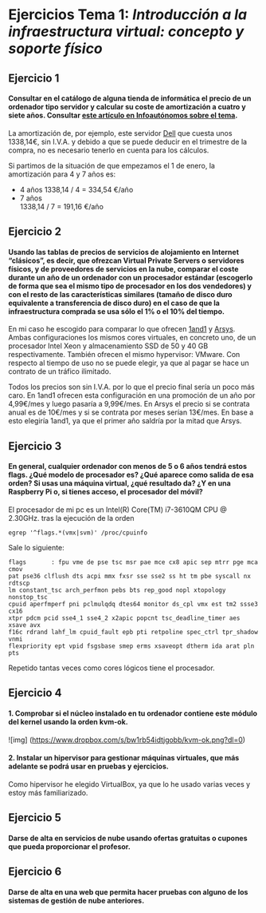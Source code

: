 # Ejercicios Tema 1: _Introducción a la infraestructura virtual: concepto y soporte físico_

## Ejercicio 1
 #### Consultar en el catálogo de alguna tienda de informática el precio de un ordenador tipo servidor y calcular su coste de amortización a cuatro y siete años. Consultar [este artículo en Infoautónomos sobre el tema](https://infoautonomos.eleconomista.es/consultas-a-la-comunidad/988/).

La amortización de, por ejemplo, este servidor [Dell](https://www.dell.com/es-es/work/shop/servidores-almacenamiento-y-redes/smart-value-flexi-poweredge-t640-8x35-3104-1x8gb-1x300gb-15k-sas-h330-3y-nbd/spd/poweredge-t640/pet6401) que cuesta unos 1338,14€, sin I.V.A. y debido a que se puede deducir en el trimestre de la compra, no es necesario tenerlo en cuenta para los cálculos.

Si partimos de la situación de que empezamos el 1 de enero, la amortización para 4 y 7 años es:
- 4 años
      1338,14 / 4 = 334,54 €/año
- 7 años  
      1338,14 / 7 = 191,16 €/año

<!-- https://getquipu.com/blog/como-amortizo-los-bienes-de-inversion/ -->

## Ejercicio 2
 #### Usando las tablas de precios de servicios de alojamiento en Internet “clásicos”, es decir, que ofrezcan Virtual Private Servers o servidores físicos, y de proveedores de servicios en la nube, comparar el coste durante un año de un ordenador con un procesador estándar (escogerlo de forma que sea el mismo tipo de procesador en los dos vendedores) y con el resto de las características similares (tamaño de disco duro equivalente a transferencia de disco duro) en el caso de que la infraestructura comprada se usa sólo el 1% o el 10% del tiempo.

 En mi caso he escogido para comparar lo que ofrecen [1and1](https://www.1and1.es/servidores-virtuales) y [Arsys](https://www.arsys.es/servidores/vps). Ambas configuraciones los mismos cores virtuales, en concreto uno, de un procesador Intel Xeon y almacenamiento SSD de 50 y 40 GB respectivamente. También ofrecen el mismo hypervisor: VMware. Con respecto al tiempo de uso no se puede elegir, ya que al pagar se hace un contrato de un tráfico ilimitado.

 Todos los precios son sin I.V.A. por lo que el precio final sería un poco más caro. En 1and1 ofrecen esta configuración en una promoción de un año por 4,99€/mes y luego pasaría a 9,99€/mes. En Arsys el precio si se contrata anual es de 10€/mes y si se contrata por meses serían 13€/mes. En base a esto elegiría 1and1, ya que el primer año saldría por la mitad que Arsys.
## Ejercicio 3
  #### En general, cualquier ordenador con menos de 5 o 6 años tendrá estos flags. ¿Qué modelo de procesador es? ¿Qué aparece como salida de esa orden? Si usas una máquina virtual, ¿qué resultado da? ¿Y en una Raspberry Pi o, si tienes acceso, el procesador del móvil?

  El procesador de mi pc es un Intel(R) Core(TM) i7-3610QM CPU @ 2.30GHz. tras la ejecución de la orden

    egrep '^flags.*(vmx|svm)' /proc/cpuinfo

<!-- ** -->

  Sale lo siguiente:

    flags		: fpu vme de pse tsc msr pae mce cx8 apic sep mtrr pge mca cmov
    pat pse36 clflush dts acpi mmx fxsr sse sse2 ss ht tm pbe syscall nx rdtscp
    lm constant_tsc arch_perfmon pebs bts rep_good nopl xtopology nonstop_tsc
    cpuid aperfmperf pni pclmulqdq dtes64 monitor ds_cpl vmx est tm2 ssse3 cx16
    xtpr pdcm pcid sse4_1 sse4_2 x2apic popcnt tsc_deadline_timer aes xsave avx
    f16c rdrand lahf_lm cpuid_fault epb pti retpoline spec_ctrl tpr_shadow vnmi
    flexpriority ept vpid fsgsbase smep erms xsaveopt dtherm ida arat pln pts

Repetido tantas veces como cores lógicos tiene el procesador.

## Ejercicio 4
  #### 1. Comprobar si el núcleo instalado en tu ordenador contiene este módulo del kernel usando la orden kvm-ok.

  ![img] (https://www.dropbox.com/s/bw1rb54idtjgobb/kvm-ok.png?dl=0)

  #### 2. Instalar un hipervisor para gestionar máquinas virtuales, que más adelante se podrá usar en pruebas y ejercicios.

  Como hipervisor he elegido VirtualBox, ya que lo he usado varias veces y estoy más familiarizado.

## Ejercicio 5
  #### Darse de alta en servicios de nube usando ofertas gratuitas o cupones que pueda proporcionar el profesor.

## Ejercicio 6
  #### Darse de alta en una web que permita hacer pruebas con alguno de los sistemas de gestión de nube anteriores.
